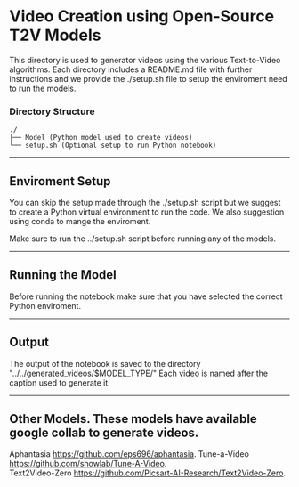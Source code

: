 # Video Creation using Open-Source T2V Models
This directory is used to generator videos using the various Text-to-Video algorithms.
Each directory includes a README.md file with further instructions and we provide the ./setup.sh file to setup the enviroment need to run the models.

### Directory Structure
```
./
├── Model (Python model used to create videos)
└── setup.sh (Optional setup to run Python notebook)
```

---
## Enviroment Setup
You can skip the setup made through the ./setup.sh script but we suggest to create a Python virtual environment to run the code.
We also suggestion using conda to mange the enviroment.

Make sure to run the ../setup.sh script before running any of the models.

---
## Running the Model
Before running the notebook make sure that you have selected the correct Python enviroment.

---
## Output
The output of the notebook is saved to the directory "../../generated_videos/$MODEL_TYPE/"
Each video is named after the caption used to generate it.

---
## Other Models. These models have available google collab to generate videos.
Aphantasia https://github.com/eps696/aphantasia.
Tune-a-Video https://github.com/showlab/Tune-A-Video.  
Text2Video-Zero https://github.com/Picsart-AI-Research/Text2Video-Zero. 